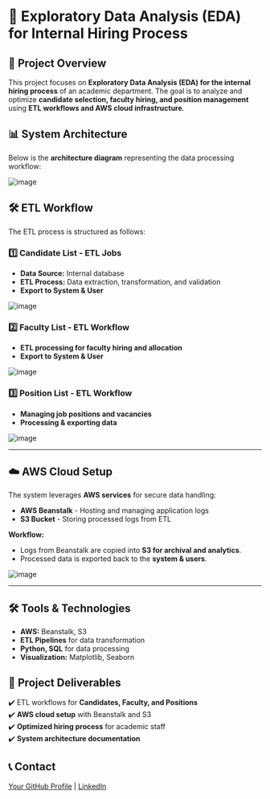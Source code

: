 # 🌟 Exploratory Data Analysis (EDA) for Internal Hiring Process

## 📌 Project Overview
This project focuses on **Exploratory Data Analysis (EDA) for the internal hiring process** of an academic department. The goal is to analyze and optimize **candidate selection, faculty hiring, and position management** using **ETL workflows and AWS cloud infrastructure**.

## 📊 System Architecture
Below is the **architecture diagram** representing the data processing workflow:

![image](https://github.com/user-attachments/assets/8d903ce0-c435-44de-9467-ca229ae1da4a)

## 🛠️ ETL Workflow
The ETL process is structured as follows:

### **1️⃣ Candidate List - ETL Jobs**
- **Data Source:** Internal database
- **ETL Process:** Data extraction, transformation, and validation
- **Export to System & User**

![image](https://github.com/user-attachments/assets/ea4387fd-441b-45f8-9420-44b4bc253fec)


### **2️⃣ Faculty List - ETL Workflow**
- **ETL processing for faculty hiring and allocation**
- **Export to System & User**

![image](https://github.com/user-attachments/assets/0db53c53-d691-4b04-8e7a-3e7180206e81)


### **3️⃣ Position List - ETL Workflow**
- **Managing job positions and vacancies**
- **Processing & exporting data**

![image](https://github.com/user-attachments/assets/4239ff21-3a7c-4244-bfbe-b56fca12eb72)

---

## ☁️ AWS Cloud Setup
The system leverages **AWS services** for secure data handling:

- **AWS Beanstalk** - Hosting and managing application logs
- **S3 Bucket** - Storing processed logs from ETL

**Workflow:**

- Logs from Beanstalk are copied into **S3 for archival and analytics**.
- Processed data is exported back to the **system & users**.

![image](https://github.com/user-attachments/assets/6d8a47ca-cac1-4517-90a8-b55b5063a584)

---
## 🛠️ Tools & Technologies
- **AWS:** Beanstalk, S3
- **ETL Pipelines** for data transformation
- **Python, SQL** for data processing
- **Visualization:** Matplotlib, Seaborn

## 📌 Project Deliverables
✔️ ETL workflows for **Candidates, Faculty, and Positions**  
✔️ **AWS cloud setup** with Beanstalk and S3  
✔️ **Optimized hiring process** for academic staff  
✔️ **System architecture documentation**  

## 📞 Contact
[Your GitHub Profile](https://github.com/Nnplust) | [LinkedIn](https://linkedin.com/in/nu-nu-tun)
